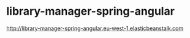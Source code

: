 # library-manager-spring-angular
http://library-manager-spring-angular.eu-west-1.elasticbeanstalk.com
